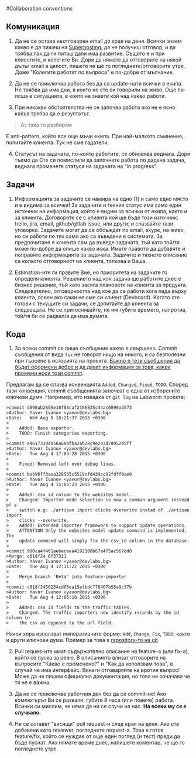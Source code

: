 #Collaboration conventions

## Комуникация
1. Да не се остава неотговорен email до края на деня.
  Всички знаем какво е да пишеш на [Superhosting](www.superhosting.bg), да не получиш отговор, и да трябва пак да ги питаш дали има развитие. Същото е и при клиентите, и колегите Ви. Дори да нямате да отговорите на някой дълъг email в цялост, пишете че ще го погледнете/отговорите утре. Даже "Колегите работят по въпроса" е по-добре от мълчание.

2. Да не се приключва работа без да са update-нати всички в екипа.
  Не трябва да има дни, в които не сте си говорили на живо. Още по-лоша е ситуацията, в която не знаете кой над какво работи.

3. При никакви обстоятелства не се започва работа ако не е ясно какъв трябва да е резултатът.
  >Аз така го разбирам
  
  E anti-pattern, който все още мъчи екипа. При най-малкото съмнение, попитайте клиента. Тук не сме гадатели.

4. Статусът на задачата, по-която работите, се обновява веднага.
  Дори тъкмо да Сте си помислили да започнете работа по дадена задача, веднага променете статуса на задачата на "in progress".

## Задачи
1. Информацията за задачите се намира на едно (1) и само едно място и е видима за всички!
  За задачите и техния статус има само един источник на информация, който е видим за всички от екипа, както и за клиента. Договорете се с клиента кой ще бъде този източник: trello, jira, email, github/gitlab issue, или други; и спазвайте тази уговорка. Задачите могат да се обсъждат по email, skype, на живо, но се работи по тях само ако са въведени в системата. За предпочитане е клиента сам да въведе задачата, тъй като той/тя може по-добре да опише какво иска. Имате правото да добавяте и поправяте информацията за задачата. Задачите и тяхното описание са колкото отговорност на клиента, толкова и Ваша.

2. Estimation-ите ги правите Вие, но приоритета на задачите го определя клиента.
  Решението над коя задача ще работите днес е бизнес решение, тъй като засяга плановете на клиента за продукта. Следователно, отговорността над кое да се работи кога пада върху клиента, освен ако сами не сме си клиент (Devboard).
  Когато сте готови с текущите си задачи, се допитайте до клиента за следващата. Не се притеснявайте, не им губите времето, напротив, той/тя би се радвал/а да има думата.

## Кода
1. За всеки commit се пише съобщение какво е свършено.
  Commit съобщения от вида `fix` не говорят нищо на никого, и са безполезни при търсене в историята на проекта. [Важно е тези съобщения да бъдат оформени добре и да дават информация за това, какви промени носи този commit](http://chris.beams.io/posts/git-commit/).

  Предлагам да се спазва конвенцията `Added`, `Changed`, `Fixed`, `TODO`. Според тази конвенция, commit съобщенията започват с една от изборените ключови думи. Например, ето извадка от `git log` на Labworm проекта:

	>commit d898ab2689e10f05caf2186835c44ac6898a3573
	>Author: Yavor Ivanov <yavor@devlabs.bg>
	>Date:   Wed Aug 5 18:21:37 2015 +0300
	>
	>    Added: Base exporter.
	>    TODO: Finish categories exporting.
	>
	>commit a46173394056a68afba2ab28c9e243d7d05245ff
	>Author: Yavor Ivanov <yavor@devlabs.bg>
	>Date:   Tue Aug 4 17:03:28 2015 +0300
	>
	>    Fixed: Removed left over debug lines.
	>
	>commit bab96ff3aea328555c5519cfd439cc92fdff0ae0
	>Author: Yavor Ivanov <yavor@devlabs.bg>
	>Date:   Tue Aug 4 15:05:23 2015 +0300
	>
	>    Added: csv_id column to the websites model.
	>    Changed: Importer mode selection is now a comman argument instead of a
	>    switch e.g: ./artisan import clicks overwrite instad of ./artisan import
	>    clicks --overwrite.
	>    Added: Extended importer framework to support Update operations.
	>    ATTENTION Only the websites model update command is implemented. The
	>    update command will simply fix the csv_id column in the database.
	>
	>commit 990ca4f461ae6eceea4192168b67e475ac567dd0
	>Merge: c818f24 6f37311
	>Author: Yavor Ivanov <yavor@devlabs.bg>
	>Date:   Tue Aug 4 12:11:22 2015 +0300
	>
	>    Merge branch 'Beta' into feature-importer
	>
	>commit c818f2450234cd85ea15efbdc776407b55a9c57b
	>Author: Yavor Ivanov <yavor@devlabs.bg>
	>Date:   Tue Aug 4 12:05:18 2015 +0300
	>
	>    Added: csv_id fields to the traffic tables.
	>    Changed: The traffic importers now identify records by the id column in
	>    the csv as opposed to the url field.

  Някои хора използват императивните форми: `Add`, `Change`, `Fix`, `TODO`; както и други ключови думи. Пример за това е [repository-то на git](https://github.com/git/git/commits/master?page=6)
  
2. Pull reques-ите имат съдържателно описание на feature-а (или fix-a), който се пуска за ревю.
  В описанието влизат отговорите на въпросите "Какво е променено?" и "Как да използвам това", в случай че има интерфейс. Винаги отговаряйте на вротия въпрос! Може да не пишем официална документация, но това не означава че тя не е важна.
  
3. Да не се приключва работния ден без да се commit-не!
  Ако компютърът Ви се развали, губите 8 часа (или повече) работа. Всички си мислим, че няма да ни се случи на нас. **На всеки му се е случвало.**

4. Не се оставят "висящи" pull request-и след края на деня.
  Ако сте добавени като reviewer, погледнете request-a. Това е готов feature/fix, който се нуждае от още един поглед (и тест) преди да бъде пуснат. Ако нямате време днес, напишете коментар, че ще го погледнете утре.
